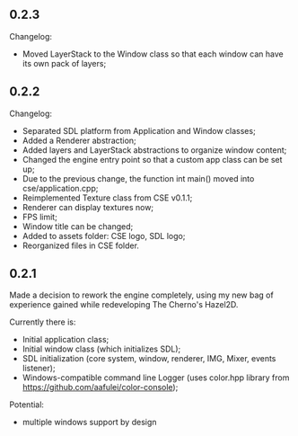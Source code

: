 ## 0.2.3 ##
Changelog:
+ Moved LayerStack to the Window class so that each window can have its own pack of layers;

## 0.2.2 ##
Changelog:
+ Separated SDL platform from Application and Window classes;
+ Added a Renderer abstraction;
+ Added layers and LayerStack abstractions to organize window content;
+ Changed the engine entry point so that a custom app class can be set up;
+ Due to the previous change, the function int main() moved into cse/application.cpp;
+ Reimplemented Texture class from CSE v0.1.1;
+ Renderer can display textures now;
+ FPS limit;
+ Window title can be changed;
+ Added to assets folder: CSE logo, SDL logo;
+ Reorganized files in CSE folder.

## 0.2.1 ##
Made a decision to rework the engine completely, using my new bag of experience gained while redeveloping The Cherno's Hazel2D.

Currently there is:
+ Initial application class;
+ Initial window class (which initializes SDL);
+ SDL initialization (core system, window, renderer, IMG, Mixer, events listener);
+ Windows-compatible command line Logger (uses color.hpp library from https://github.com/aafulei/color-console);

Potential:
+ multiple windows support by design


